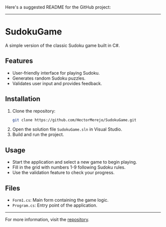 Here's a suggested README for the GitHub project:

---

# SudokuGame

A simple version of the classic Sudoku game built in C#.

## Features

- User-friendly interface for playing Sudoku.
- Generates random Sudoku puzzles.
- Validates user input and provides feedback.

## Installation

1. Clone the repository:
   ```sh
   git clone https://github.com/HectorMerejo/SudokuGame.git
   ```
2. Open the solution file `SudokuGame.sln` in Visual Studio.
3. Build and run the project.

## Usage

- Start the application and select a new game to begin playing.
- Fill in the grid with numbers 1-9 following Sudoku rules.
- Use the validation feature to check your progress.

## Files

- `Form1.cs`: Main form containing the game logic.
- `Program.cs`: Entry point of the application.

---

For more information, visit the [repository](https://github.com/HectorMerejo/SudokuGame).

